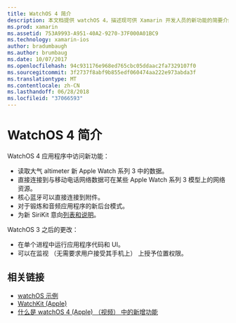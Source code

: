 ```yaml
---
title: WatchOS 4 简介
description: 本文档提供 watchOS 4，描述现可供 Xamarin 开发人员的新功能的简要介绍。
ms.prod: xamarin
ms.assetid: 753A9993-A951-40A2-9270-37F000A01BC9
ms.technology: xamarin-ios
author: bradumbaugh
ms.author: brumbaug
ms.date: 10/07/2017
ms.openlocfilehash: 94c931176e968ed765cbc05ddaac2fa7329107f0
ms.sourcegitcommit: 3f2737f8abf9b855edf060474aa222e973abda3f
ms.translationtype: MT
ms.contentlocale: zh-CN
ms.lasthandoff: 06/28/2018
ms.locfileid: "37066593"
---
```

# <a name="introduction-to-watchos-4"></a>WatchOS 4 简介

WatchOS 4 应用程序中访问新功能：

* 读取大气 altimeter 新 Apple Watch 系列 3 中的数据。
* 直接连接到与移动电话网络数据可在某些 Apple Watch 系列 3 模型上的网络资源。
* 核心蓝牙可以直接连接到附件。
* 对于锻炼和音频应用程序的新后台模式。
* 为新 SiriKit 意向[列表和说明](~/ios/platform/introduction-to-ios11/sirikit.md)。

WatchOS 3 之后的更改：

* 在单个进程中运行应用程序代码和 UI。
* 可以在监视 （无需要求用户接受其手机上） 上授予位置权限。

## <a name="related-links"></a>相关链接

* [watchOS 示例](https://developer.xamarin.com/samples/watchos/all/)
* [WatchKit (Apple)](https://developer.apple.com/documentation/watchkit)
* [什么是 watchOS 4 (Apple) （视频） 中的新增功能](https://developer.apple.com/videos/play/wwdc2017/205/)
